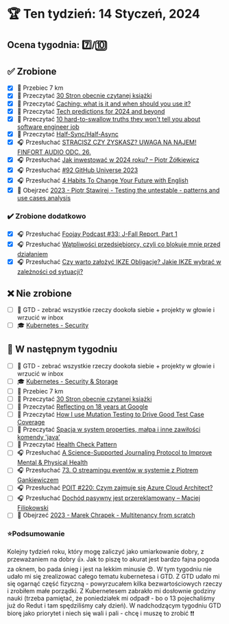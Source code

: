 # 🏆 Ten tydzień: 14 Styczeń, 2024

## Ocena tygodnia: 7️⃣/🔟

## ✅ Zrobione
- [x] 🏃 Przebiec 7 km
- [x] 📗 Przeczytać [30 Stron obecnie czytanej książki](https://github.com/BartoszDabek/bdabek.pl/blob/master/miscellaneous/books.md)
- [x] 📗 Przeczytać [Caching: what is it and when should you use it?](https://www.kinandcarta.com/en/insights/2016/03/caching-what-is-it-and-when-should-you-use-it/)
- [x] 📗 Przeczytać [Tech predictions for 2024 and beyond](https://www.allthingsdistributed.com/2023/11/tech-predictions-for-2024-and-beyond.html)
- [x] 📗 Przeczytać [10 hard-to-swallow truths they won't tell you about software engineer job](https://www.mensurdurakovic.com/hard-to-swallow-truths-they-wont-tell-you-about-software-engineer-job/)
- [x] 📗 Przeczytać [Half-Sync/Half-Async](https://java-design-patterns.com/patterns/half-sync-half-async/)
- [x] 🎧 Przesłuchać [STRACISZ CZY ZYSKASZ? UWAGA NA NAJEM! FINFORT AUDIO ODC. 26.](https://marciniwuc.com/finansowa-forteca-audio-26/)
- [x] 🎧 Przesłuchać [Jak inwestować w 2024 roku?  –  Piotr Żółkiewicz](https://zaprojektujswojezycie.pl/jak-inwestowac-w-2024-roku-piotr-zolkiewicz/)
- [x] 🎧 Przesłuchać [#92 GitHub Universe 2023](https://patoarchitekci.io/92/)
- [x] 🎧 Przesłuchać [4 Habits To Change Your Future with English](https://effortlessenglishshow.com/4-habits-to-change-your-future-with-english)
- [x] 🎥 Obejrzeć [2023 - Piotr Stawirej - Testing the untestable - patterns and use cases analysis](https://youtu.be/-f6zHVBlNxU)

### ✔️ Zrobione dodatkowo
- [x] 🎧 Przesłuchać [Foojay Podcast #33: J-Fall Report, Part 1](https://foojay.io/today/foojay-podcast-33/)
- [x] 🎧 Przesłuchać [Wątpliwości przedsiębiorcy, czyli co blokuje mnie przed działaniem](https://malawielkafirma.pl/watpliwosci-przedsiebiorcy/)
- [x] 🎧 Przesłuchać [Czy warto założyć IKZE Obligacje? Jakie IKZE wybrać w zależności od sytuacji?](https://inwestomat.eu/czy-warto-zalozyc-ikze-obligacje/)

## ❌ Nie zrobione
- [ ] 🧹 GTD - zebrać wszystkie rzeczy dookoła siebie + projekty w głowie i wrzucić w inbox
- [ ] 🎓 [Kubernetes - Security](https://www.udemy.com/course/certified-kubernetes-administrator-with-practice-tests/)

## 📝 W następnym tygodniu
- [ ] 🧹 GTD - zebrać wszystkie rzeczy dookoła siebie + projekty w głowie i wrzucić w inbox
- [ ] 🎓 [Kubernetes - Security & Storage](https://www.udemy.com/course/certified-kubernetes-administrator-with-practice-tests/)
- [ ] 🏃 Przebiec 7 km
- [ ] 📗 Przeczytać [30 Stron obecnie czytanej książki](https://github.com/BartoszDabek/bdabek.pl/blob/master/miscellaneous/books.md)
- [ ] 📗 Przeczytać [Reflecting on 18 years at Google](https://ln.hixie.ch/?start=1700627373&count=1)
- [ ] 📗 Przeczytać [How I use Mutation Testing to Drive Good Test Case Coverage](https://akjaw.com/using-mutation-testing-for-good-test-coverage/)
- [ ] 📗 Przeczytać [Spacja w system properties, małpa i inne zawiłości komendy 'java’](https://pkubowicz.pl/spacja-w-system-properties-malpa-i-inne-zawilosci-komendy-java/)
- [ ] 📗 Przeczytać [Health Check Pattern](https://java-design-patterns.com/patterns/health-check/)
- [ ] 🎧 Przesłuchać [A Science-Supported Journaling Protocol to Improve Mental & Physical Health](https://www.hubermanlab.com/episode/a-science-supported-journaling-protocol-to-improve-mental-physical-health)
- [ ] 🎧 Przesłuchać [73. O streamingu eventów w systemie z Piotrem Gankiewiczem](https://bettersoftwaredesign.pl/episodes/73)
- [ ] 🎧 Przesłuchać [POIT #220: Czym zajmuje się Azure Cloud Architect?](https://porozmawiajmyoit.pl/poit-220-czym-zajmuje-sie-azure-cloud-architect/)
- [ ] 🎧 Przesłuchać [Dochód pasywny jest przereklamowany – Maciej Filipkowski](https://zaprojektujswojezycie.pl/dochod-pasywny-jest-przereklamowany-maciej-filipkowski/)
- [ ] 🎥 Obejrzeć [2023 - Marek Chrapek - Multitenancy from scratch](https://youtu.be/5t02XoWf_Bw)

### ⭐Podsumowanie
Kolejny tydzień roku, który mogę zaliczyć jako umiarkowanie dobry, z przeważaniem na dobry 👍. Jak to piszę to akurat jest bardzo fajna pogoda za oknem, bo pada śnieg i jest na lekkim minusie 😍. W tym tygodniu nie udało mi się zrealizować całego tematu kubernetesa i GTD. Z GTD udało mi się ogarnąć część fizyczną - powyrzucałem kilka bezwartościowych rzeczy i zrobiłem małe porządki. Z Kubernetesem zabrakło mi dosłownie godziny nauki (trzeba pamiętać, że poniedziałek mi odpadł - bo o 13 pojechaliśmy już do Redut i tam spędziliśmy cały dzień). W nadchodzącym tygodniu GTD biorę jako priorytet i niech się wali i pali - chcę i muszę to zrobić ❗❗ 
